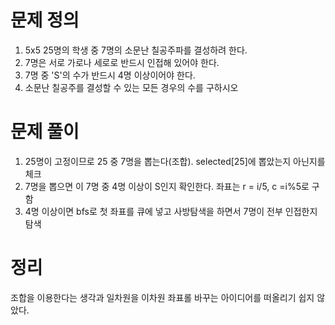 # 문제 정의

1. 5x5 25명의 학생 중 7명의 소문난 칠공주파를 결성하려 한다.
2. 7명은 서로 가로나 세로로 반드시 인접해 있어야 한다.
3. 7명 중 'S'의 수가 반드시 4명 이상이어야 한다.
4. 소문난 칠공주를 결성할 수 있는 모든 경우의 수를 구하시오

# 문제 풀이

1. 25명이 고정이므로 25 중 7명을 뽑는다(조합). selected[25]에 뽑았는지 아닌지를 체크
2. 7명을 뽑으면 이 7명 중 4명 이상이 S인지 확인한다. 좌표는 r = i/5,  c =i%5로 구함
3. 4명 이상이면 bfs로 첫 좌표를 큐에 넣고 사방탐색을 하면서 7명이 전부 인접한지 탐색

# 정리

조합을 이용한다는 생각과 일차원을 이차원 좌표롤 바꾸는 아이디어를 떠올리기 쉽지 않았다.